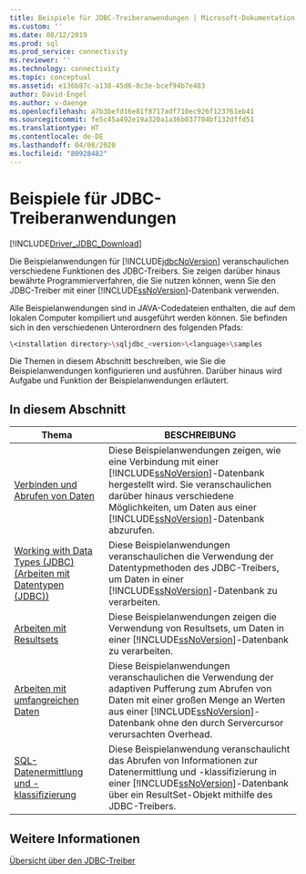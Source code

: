 ```yaml
---
title: Beispiele für JDBC-Treiberanwendungen | Microsoft-Dokumentation
ms.custom: ''
ms.date: 08/12/2019
ms.prod: sql
ms.prod_service: connectivity
ms.reviewer: ''
ms.technology: connectivity
ms.topic: conceptual
ms.assetid: e136b87c-a138-45d6-8c3e-bcef94b7e483
author: David-Engel
ms.author: v-daenge
ms.openlocfilehash: a7b3befd16e81f8717adf710ec926f123761eb41
ms.sourcegitcommit: fe5c45a492e19a320a1a36b037704bf132dffd51
ms.translationtype: HT
ms.contentlocale: de-DE
ms.lasthandoff: 04/08/2020
ms.locfileid: "80928482"
---
```

# <a name="sample-jdbc-driver-applications"></a>Beispiele für JDBC-Treiberanwendungen

[!INCLUDE[Driver_JDBC_Download](../../includes/driver_jdbc_download.md)]

Die Beispielanwendungen für [!INCLUDE[jdbcNoVersion](../../includes/jdbcnoversion_md.md)] veranschaulichen verschiedene Funktionen des JDBC-Treibers. Sie zeigen darüber hinaus bewährte Programmierverfahren, die Sie nutzen können, wenn Sie den JDBC-Treiber mit einer [!INCLUDE[ssNoVersion](../../includes/ssnoversion-md.md)]-Datenbank verwenden.  
  
Alle Beispielanwendungen sind in JAVA-Codedateien enthalten, die auf dem lokalen Computer kompiliert und ausgeführt werden können. Sie befinden sich in den verschiedenen Unterordnern des folgenden Pfads:  

```bash
\<installation directory>\sqljdbc_<version>\<language>\samples  
```

Die Themen in diesem Abschnitt beschreiben, wie Sie die Beispielanwendungen konfigurieren und ausführen. Darüber hinaus wird Aufgabe und Funktion der Beispielanwendungen erläutert.  
  
## <a name="in-this-section"></a>In diesem Abschnitt  
  
| Thema                                                                                                        | BESCHREIBUNG                                                                                                                                                                                                                                                             |
| ------------------------------------------------------------------------------------------------------------ | ----------------------------------------------------------------------------------------------------------------------------------------------------------------------------------------------------------------------------------------------------------------------- |
| [Verbinden und Abrufen von Daten](../../connect/jdbc/connecting-and-retrieving-data.md)                       | Diese Beispielanwendungen zeigen, wie eine Verbindung mit einer [!INCLUDE[ssNoVersion](../../includes/ssnoversion-md.md)]-Datenbank hergestellt wird. Sie veranschaulichen darüber hinaus verschiedene Möglichkeiten, um Daten aus einer [!INCLUDE[ssNoVersion](../../includes/ssnoversion-md.md)]-Datenbank abzurufen. |
| [Working with Data Types &#40;JDBC&#41; (Arbeiten mit Datentypen &#40;JDBC&#41;)](../../connect/jdbc/working-with-data-types-jdbc.md)                 | Diese Beispielanwendungen veranschaulichen die Verwendung der Datentypmethoden des JDBC-Treibers, um Daten in einer [!INCLUDE[ssNoVersion](../../includes/ssnoversion-md.md)]-Datenbank zu verarbeiten.                                                                                           |
| [Arbeiten mit Resultsets](../../connect/jdbc/working-with-result-sets.md)                                   | Diese Beispielanwendungen zeigen die Verwendung von Resultsets, um Daten in einer [!INCLUDE[ssNoVersion](../../includes/ssnoversion-md.md)]-Datenbank zu verarbeiten.                                                                                                         |
| [Arbeiten mit umfangreichen Daten](../../connect/jdbc/working-with-large-data.md)                                     | Diese Beispielanwendungen veranschaulichen die Verwendung der adaptiven Pufferung zum Abrufen von Daten mit einer großen Menge an Werten aus einer [!INCLUDE[ssNoVersion](../../includes/ssnoversion-md.md)]-Datenbank ohne den durch Servercursor verursachten Overhead.                                                      |
| [SQL-Datenermittlung und -klassifizierung](../../connect/jdbc/data-discovery-classification-sample.md) | Diese Beispielanwendung veranschaulicht das Abrufen von Informationen zur Datenermittlung und -klassifizierung in einer [!INCLUDE[ssNoVersion](../../includes/ssnoversion-md.md)]-Datenbank über ein ResultSet-Objekt mithilfe des JDBC-Treibers.                                      |
  
## <a name="see-also"></a>Weitere Informationen

[Übersicht über den JDBC-Treiber](../../connect/jdbc/overview-of-the-jdbc-driver.md)  
  
